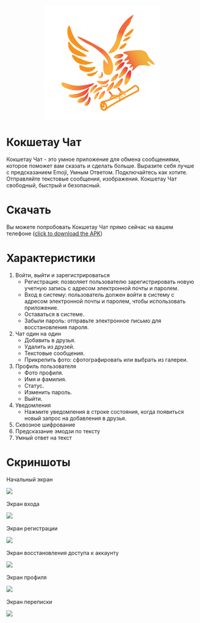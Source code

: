 <p align="center"> 
<img src="https://github.com/zholdassk/KokshetauChat-master/blob/master/DocData/Logo.png" width="300px">
</p>

# Кокшетау Чат

Кокшетау Чат - это умное приложение для обмена сообщениями, которое поможет вам сказать и сделать больше.
Выразите себя лучше с предсказанием Emoji, Умным Ответом.
Подключайтесь как хотите. Отправляйте текстовые сообщения, изображения.
Кокшетау Чат свободный, быстрый и безопасный.

# Скачать

Вы можете попробовать Кокшетау Чат прямо сейчас на вашем телефоне ([click to download the APK](https://github.com/zholdassk/KokshetauChat-master/blob/master/DocData/kokshetauchat-1.0.apk?raw=true))

# Характеристики
1. Войти, выйти и зарегистрироваться
    - Регистрация: позволяет пользователю зарегистрировать новую учетную запись с адресом электронной почты и паролем.
    - Вход в систему: пользователь должен войти в систему с адресом электронной почты и паролем, чтобы использовать приложение.
    - Оставаться в системе.
    - Забыли пароль: отправьте электронное письмо для восстановления пароля.
1. Чат один на один
    - Добавить в друзья.
    - Удалить из друзей.
    - Текстовые сообщения.
    - Прикрепить фото: сфотографировать или выбрать из галереи.
1. Профиль пользователя
    - Фото профиля.
    - Имя и фамилия.
    - Статус.
    - Изменить пароль.
    - Выйти.
1. Уведомления
    - Нажмите уведомления в строке состояния, когда появиться новый запрос на добавления в друзья.
1. Сквозное шифрование
1. Предсказание эмодзи по тексту
1. Умный ответ на текст

# Скриншоты

Начальный экран

<img src="https://github.com/zholdassk/KokshetauChat/blob/master/DocData/splash-screen.png" width="200px"/>

Экран входа

<img src="https://github.com/zholdassk/KokshetauChat/blob/master/DocData/login-screen.png" width="200px"/>

Экран регистрации

<img src="https://github.com/zholdassk/KokshetauChat/blob/master/DocData/signup-screen.png" width="200px"/>

Экран восстановления доступа к аккаунту

<img src="https://github.com/zholdassk/KokshetauChat/blob/master/DocData/reset-screen.png" width="200px"/>

Экран профиля

<img src="https://github.com/zholdassk/KokshetauChat/blob/master/DocData/profile-screen.png" width="200px"/>

Экран переписки

<img src="https://github.com/zholdassk/KokshetauChat/blob/master/DocData/chat1-screen.png" width="200px"/>
